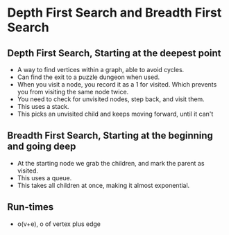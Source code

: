 
# Depth First Search and Breadth First Search


## Depth First Search, Starting at the deepest point
 - A way to find vertices within a graph, able to avoid cycles.
 - Can find the exit to a puzzle dungeon when used.
 - When you visit a node, you record it as a 1 for visited. Which prevents
   you from visiting the same node twice.
 - You need to check for unvisited nodes, step back, and visit them.
 - This uses a stack.
 - This picks an unvisited child and keeps moving forward, until it 
   can't


## Breadth First Search, Starting at the beginning and going deep
 - At the starting node we grab the children, and mark the parent as 
   visited.
 - This uses a queue.
 - This takes all children at once, making it almost exponential.


## Run-times

 - o(v+e), o of vertex plus edge